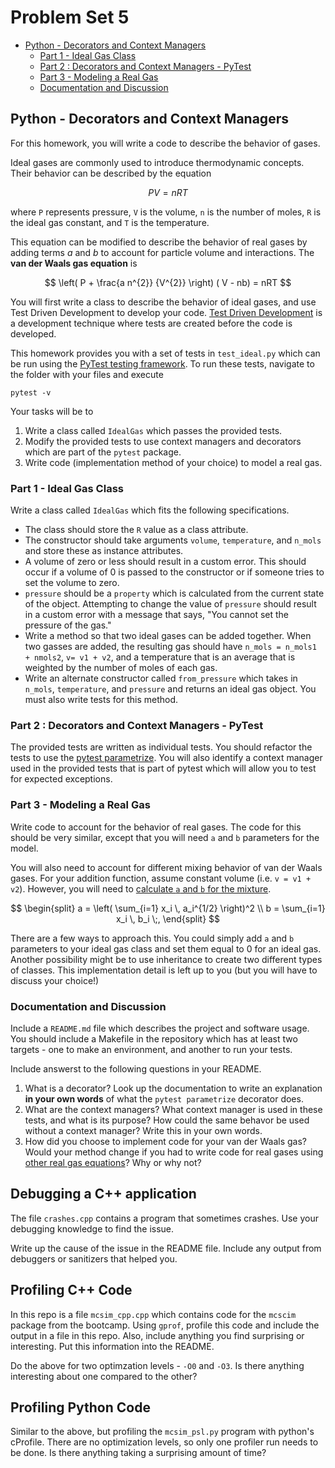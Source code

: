 <!-- omit in toc -->
# Problem Set 5

- [Python - Decorators and Context Managers](#python---decorators-and-context-managers)
  - [Part 1 - Ideal Gas Class](#part-1---ideal-gas-class)
  - [Part 2 : Decorators and Context Managers - PyTest](#part-2--decorators-and-context-managers---pytest)
  - [Part 3 - Modeling a Real Gas](#part-3---modeling-a-real-gas)
  - [Documentation and Discussion](#documentation-and-discussion)

## Python - Decorators and Context Managers

For this homework, you will write a code to describe the behavior of gases.

Ideal gases are commonly used to introduce thermodynamic concepts. Their behavior can be described by the equation

$$
PV = nRT
$$

where `P` represents pressure, `V` is the volume, `n` is the number of moles, `R` is the ideal gas constant, and `T` is the temperature.

This equation can be modified to describe the behavior of real gases by adding terms $a$ and $b$ to account for particle volume and interactions. The **van der Waals gas equation** is 

$$
\left( P + \frac{a n^{2}} {V^{2}} \right) ( V - nb) = nRT
$$

You will first write a class to describe the behavior of ideal gases, and use Test Driven Development to develop your code. [Test Driven Development](https://en.wikipedia.org/wiki/Test-driven_development) is a development technique where tests are created before the code is developed. 

This homework provides you with a set of tests in `test_ideal.py` which can be run using the [PyTest testing framework](https://docs.pytest.org/en/7.2.x/). To run these tests, navigate to the folder with your files and execute

```
pytest -v
```

Your tasks will be to

1. Write a class called `IdealGas` which passes the provided tests.
2. Modify the provided tests to use context managers and decorators which are part of the `pytest` package.
3. Write code (implementation method of your choice) to model a real gas.

### Part 1 - Ideal Gas Class
Write a class called `IdealGas` which fits the following specifications.
- The class should store the `R` value as a class attribute.
- The constructor should take arguments `volume`, `temperature`, and `n_mols` and store these as instance attributes.
- A volume of zero or less should result in a custom error. This should occur if a volume of 0 is passed to the constructor or if someone tries to set the volume to zero.
- `pressure` should be a `property` which is calculated from the current state of the object.
Attempting to change the value of `pressure` should result in a custom error with a message that says, "You cannot set the pressure of the gas."
- Write a method so that two ideal gases can be added together. When two gasses are added, the resulting gas should have
`n_mols = n_mols1 + nmols2`, `v= v1 + v2`, and a temperature that is an average that is weighted by the number of moles of each gas.
- Write an alternate constructor called `from_pressure` which takes in `n_mols`, `temperature`, and `pressure` and returns an ideal gas object. You must also write tests for this method.

### Part 2 : Decorators and Context Managers - PyTest
The provided tests are written as individual tests. You should refactor the tests to use the [pytest parametrize](https://docs.pytest.org/en/6.2.x/parametrize.html). You will also identify a context manager used in the provided tests that is part of pytest which will allow you to test for expected exceptions.

### Part 3 - Modeling a Real Gas
Write code to account for the behavior of real gases. The code for this should be very similar, except that you will need `a` and `b` parameters for the model.

You will also need to account for different mixing behavior of van der Waals gases. For your addition function, assume constant volume (i.e. `v = v1 + v2`). However, you will need to [calculate `a` and `b` for the mixture](https://kyleniemeyer.github.io/computational-thermo/content/mixtures/mixtures.html#van-der-waals).

$$
\begin{split}
a = \left( \sum_{i=1} x_i \, a_i^{1/2} \right)^2 \\
b =  \sum_{i=1} x_i \, b_i  \;,
\end{split}
$$

There are a few ways to approach this. You could simply add `a` and `b` parameters to your ideal gas class and set them equal to 0 for an ideal gas. Another possibility might be to use inheritance to create two different types of classes. This implementation detail is left up to you (but you will have to discuss your choice!)

### Documentation and Discussion
Include a `README.md` file which describes the project and software usage. 
You should include a Makefile in the repository which has at least two targets - one to make an environment, and another to run your tests.

Include answerst to the following questions in your README.

1. What is a decorator? Look up the documentation to write an explanation **in your own words** of what the `pytest parametrize` decorator does.
2. What are the context managers? What context manager is used in these tests, and what is its purpose? How could the same behavor be used without a context manager? Write this in your own words.
3. How did you choose to implement code for your van der Waals gas? Would your method change if you had to write code for real gases using [other real gas equations](https://en.wikipedia.org/wiki/Real_gas#:~:text=External%20links-,Models%5Bedit%5D,-Isotherms%20of%20real)? Why or why not?


## Debugging a C++ application

The file `crashes.cpp` contains a program that sometimes crashes. Use your
debugging knowledge to find the issue.

Write up the cause of the issue in the README file.
Include any output from debuggers or sanitizers that helped you.


## Profiling C++ Code

In this repo is a file `mcsim_cpp.cpp` which contains code for the `mcscim`
package from the bootcamp. Using `gprof`, profile this code and include the
output in a file in this repo.  Also, include anything you find surprising
or interesting. Put this information into the README.

Do the above for two optimzation levels - `-O0` and `-O3`. Is there anything
interesting about one compared to the other?


## Profiling Python Code

Similar to the above, but profiling the `mcsim_psl.py` program with python's
cProfile. There are no optimization levels, so only one profiler run needs
to be done. Is there anything taking a surprising amount of time?
